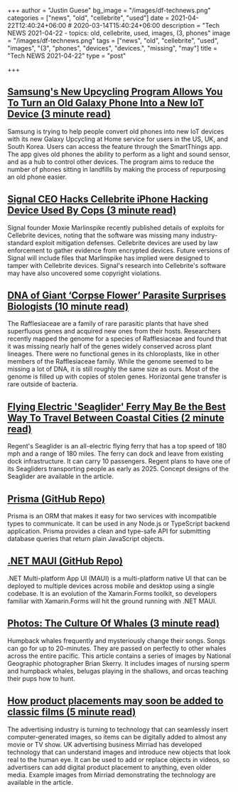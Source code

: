 +++
author = "Justin Guese"
bg_image = "/images/df-technews.png"
categories = ["news", "old", "cellebrite", "used"]
date = 2021-04-22T12:40:24+06:00 # 2020-03-14T15:40:24+06:00
description = "Tech NEWS 2021-04-22 - topics: old, cellebrite, used, images, (3, phones"
image = "/images/df-technews.png"
tags = ["news", "old", "cellebrite", "used", "images", "(3", "phones", "devices", "devices.", "missing", "may"]
title = "Tech NEWS 2021-04-22"
type = "post"

+++

## [Samsung's New Upcycling Program Allows You To Turn an Old Galaxy Phone Into a New IoT Device (3 minute read)](https://gizmodo.com/samsungs-new-upcycling-program-allows-you-to-turn-an-ol-1846730435)

Samsung is trying to help people convert old phones into new IoT devices with its new Galaxy Upcycling at Home service for users in the US, UK, and South Korea. Users can access the feature through the SmartThings app. The app gives old phones the ability to perform as a light and sound sensor, and as a hub to control other devices. The program aims to reduce the number of phones sitting in landfills by making the process of repurposing an old phone easier.

## [Signal CEO Hacks Cellebrite iPhone Hacking Device Used By Cops (3 minute read)](https://www.vice.com/en/article/k78q5y/signal-ceo-hacks-cellebrite-iphone-hacking-device-used-by-cops)

Signal founder Moxie Marlinspike recently published details of exploits for Cellebrite devices, noting that the software was missing many industry-standard exploit mitigation defenses. Cellebrite devices are used by law enforcement to gather evidence from encrypted devices. Future versions of Signal will include files that Marlinspike has implied were designed to tamper with Cellebrite devices. Signal's research into Cellebrite's software may have also uncovered some copyright violations.

## [DNA of Giant ‘Corpse Flower’ Parasite Surprises Biologists (10 minute read)](https://www.quantamagazine.org/dna-of-giant-corpse-flower-parasite-surprises-biologists-20210421/)

The Rafflesiaceae are a family of rare parasitic plants that have shed superfluous genes and acquired new ones from their hosts. Researchers recently mapped the genome for a species of Rafflesiaceae and found that it was missing nearly half of the genes widely conserved across plant lineages. There were no functional genes in its chloroplasts, like in other members of the Rafflesiaceae family. While the genome seemed to be missing a lot of DNA, it is still roughly the same size as ours. Most of the genome is filled up with copies of stolen genes. Horizontal gene transfer is rare outside of bacteria.

## [Flying Electric 'Seaglider' Ferry May Be the Best Way To Travel Between Coastal Cities (2 minute read)](https://interestingengineering.com/electric-seaglider-to-travel-between-coastal-cities)

Regent's Seaglider is an all-electric flying ferry that has a top speed of 180 mph and a range of 180 miles. The ferry can dock and leave from existing dock infrastructure. It can carry 10 passengers. Regent plans to have one of its Seagliders transporting people as early as 2025. Concept designs of the Seaglider are available in the article.

## [Prisma (GitHub Repo)](https://github.com/prisma/prisma)

Prisma is an ORM that makes it easy for two services with incompatible types to communicate. It can be used in any Node.js or TypeScript backend application. Prisma provides a clean and type-safe API for submitting database queries that return plain JavaScript objects.

## [.NET MAUI (GitHub Repo)](https://github.com/dotnet/maui)

.NET Multi-platform App UI (MAUI) is a multi-platform native UI that can be deployed to multiple devices across mobile and desktop using a single codebase. It is an evolution of the Xamarin.Forms toolkit, so developers familiar with Xamarin.Forms will hit the ground running with .NET MAUI.

## [Photos: The Culture Of Whales (3 minute read)](https://www.npr.org/sections/pictureshow/2021/04/19/988028339/photos-the-culture-of-whales)

Humpback whales frequently and mysteriously change their songs. Songs can go for up to 20-minutes. They are passed on perfectly to other whales across the entire pacific. This article contains a series of images by National Geographic photographer Brian Skerry. It includes images of nursing sperm and humpback whales, belugas playing in the shallows, and orcas teaching their pups how to hunt.

## [How product placements may soon be added to classic films (5 minute read)](https://www.bbc.com/news/business-56758376)

The advertising industry is turning to technology that can seamlessly insert computer-generated images, so items can be digitally added to almost any movie or TV show. UK advertising business Mirriad has developed technology that can understand images and introduce new objects that look real to the human eye. It can be used to add or replace objects in videos, so advertisers can add digital product placement to anything, even older media. Example images from Mirriad demonstrating the technology are available in the article.

